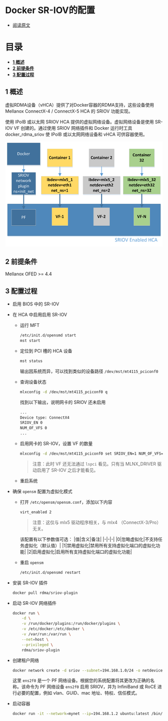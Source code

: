 # **Docker SR-IOV的配置**

* [阅读原文](https://support.mellanox.com/s/article/Docker-RDMA-SRIOV-Networking-with-ConnectX4-ConnectX5-ConnectX6)

# 目录

- [**1 概述**](#1-概述)
- [**2 前提条件**](#2-前提条件)
- [**3 配置过程**](#2-前提条件)

## **1 概述**

虚拟RDMA设备（vHCA）提供了对Docker容器的RDMA支持，这些设备使用 Mellanox ConnectX-4 / ConnectX-5 HCA 的 SRIOV 功能实现。

使用 IPoIB 或以太网 SRIOV HCA 提供的虚拟网络设备。虚拟网络设备是使用 SR-IOV VF 创建的。通过使用 SRIOV 网络插件和 Docker 运行时工具 docker_rdma_sriov 使 IPoIB 或以太网网络设备和 vHCA 可供容器使用。

![](assets/sriov-enabled-hca.png)

## **2 前提条件**

Mellanox OFED >= 4.4

## **3 配置过程**

* 启用 BIOS 中的 SR-IOV

* 在 HCA 中启用启用 SR-IOV

    - 运行 MFT

        ```bash
        /etc/init.d/opensmd start
        mst start
        ```

    - 定位到 PCI 槽的 HCA 设备

        ```bash
        mst status
        ```

        输出因系统而异，可以找到类似的设备路径 `/dev/mst/mt4115_pciconf0`

    - 查询设备状态

        ```bash
        mlxconfig -d /dev/mst/mt4115_pciconf0 q
        ```

        找到以下输出，说明网卡的 SRIOV 还未启用

        ```bash
        ...
        Device type: ConnectX4
        SRIOV_EN 0
        NUM_OF_VFS 0
        ...
        ```

    - 启用网卡的 SR-IOV，设置 VF 的数量

        ```bash
        mlxconfig -d /dev/mst/mt4115_pciconf0 set SRIOV_EN=1 NUM_OF_VFS=4        
        ```

        > 注意：此时 VF 还无法通过 `lspci` 看见。只有当 MLNX_DRIVER 驱动启用了 SR-IOV 之后才能看见。

    - 重启系统

* 确保 `opensm` 配置为虚拟化模式

    - 打开 `/etc/opensm/opensm.conf`，添加以下内容

        ```bash
        virt_enabled 2
        ```

        > 注意：这仅与 mlx5 驱动程序相关，与 mlx4 （ConnectX-3/Pro） 无关。

        该配置有以下参数值可选：
        |值|含义|备注|
        |-|-|-|
        |0|忽略虚拟化|不支持任务虚拟化（默认值）|
        |1|禁用虚拟化|禁用所有支持虚拟化端口的虚拟化功能|
        |2|启用虚拟化|启用所有支持虚拟化端口的虚拟化功能|

    - 重启 `opensm`

        ```bash
        /etc/init.d/opensmd restart
        ```

* 安装 SR-IOV 插件

    ```bash
    docker pull rdma/sriov-plugin
    ```

* 启动 SR-IOV 网络插件

    ```bash
    docker run \
        -d \
        -v /run/docker/plugins:/run/docker/plugins \
        -v /etc/docker:/etc/docker \
        -v /var/run:/var/run \
        --net=host \
        --privileged \
        rdma/sriov-plugin
    ```

* 创建租户网络

    ```bash
    docker network create -d sriov --subnet=194.168.1.0/24 -o netdevice=ens2f0 mynet
    ```

    这里 `ens2f0` 是一个 PF 网络设备。根据您的系统配置将其更改为正确的名称。该命令为 PF 网络设备 `ens2f0` 启用 SRIOV，并为 InfiniBand 或 RoCE 进行必要的配置，例如 vlan、GUID、mac 地址、特权、信任模式。

* 启动容器

    ```bash
    docker run -it --network=mynet --ip=194.168.1.2 ubuntu:latest /bin/bash
    ```